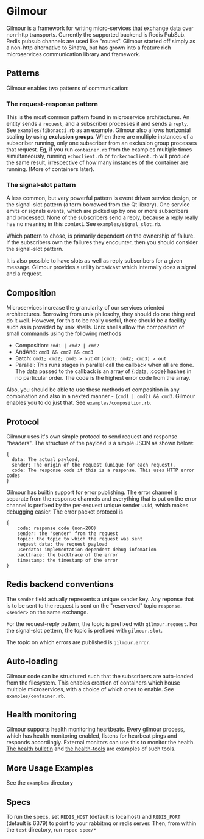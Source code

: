 # Gilmour

Gilmour is a framework for writing micro-services that exchange data over
non-http transports. Currently the supported backend is Redis PubSub.
Redis pubsub channels are used like "routes".
Gilmour started off simply as a non-http alternative to Sinatra, but has grown into a feature rich microservices communication library and framework.

## Patterns

Gilmour enables two patterns of communication:

### The request-response pattern
This is the most common pattern found in microservice architectures. An entity
sends a `request`, and a subscriber processes it and sends a `reply`. See
`examples/fibonacci.rb` as an example.  Gilmour also allows horizontal scaling
by using __exclusion groups__. When there are multiple instances of a subscriber running, only one subscriber from an exclusion group processes that request.
Eg, if you run `container.rb` from the examples multiple times simultaneously, running `echoclient.rb` or `forkechoclient.rb` will produce the same result, irrespective of how many instances of the container are running. (More of containers later).

### The signal-slot pattern
A less common, but very powerful pattern is event driven service design, or the signal-slot pattern (a term borrowed from the Qt library). One service emits or signals events, which are picked up by one or more subscribers and processed. None of the subscribers send a reply, because a reply really has no meaning in this context. See `examples/signal_slot.rb`.

Which pattern to chose, is primarily dependent on the ownership of failure. If the subscribers own the failures they encounter, then you should consider the signal-slot pattern.

It is also possible to have slots as well as reply subscribers for a given message. Gilmour provides a utility `broadcast` which internally does a signal and a request.

## Composition

Microservices increase the granularity of our services oriented architectures. Borrowing from unix philosohy, they should do one thing and do it well. However, for this to be really useful, there should be a facility such as is provided by unix shells. Unix shells allow the composition of small commands using the following methods

* Composition: `cmd1 | cmd2 | cmd2`
* AndAnd: `cmd1 && cmd2 && cmd3`
* Batch: `cmd1; cmd2; cmd3 > out` or `(cmd1; cmd2; cmd3) > out`
* Parallel: This runs stages in parallel call the callback when all are done. The data passed to the callback is an array of {:data, :code} hashes in no particular order. The code is the highest error code from the array.

Also, you should be able to use these methods of composition in any combination and also in a nexted manner - `(cmd1 | cmd2) && cmd3`. Gilmour enables you to do just that. See `examples/composition.rb`.

## Protocol

Gilmour uses it's own simple protocol to send request and response "headers".
The structure of the payload is a simple JSON as shown below:

    {
	  data: The actual payload,
	  sender: The origin of the request (unique for each request),
	  code: The response code if this is a response. This uses HTTP error codes
    }

Gilmour has builtin support for error publishing. The error channel is separate from the response channels and everything that is put on the error channel is prefixed by the per-request unique sender uuid, which makes debugging easier. The error packet protocol is

    {
		code: response code (non-200)
		sender: the "sender" from the request
		topic: the topic to which the request was sent
		request_data: the request payload
		userdata: implementation dependent debug infomation
		backtrace: the backtrace of the error
		timestamp: the timestamp of the error
    }

## Redis backend conventions

The `sender` field actually represents a unique sender key. Any reponse that
is to be sent to the request is sent on the "reservered" topic
`response.<sender>` on the same exchange.

For the request-reply pattern, the topic is prefixed with `gilmour.request`.
For the signal-slot pettern, the topic is prefixed with `gilmour.slot`.

The topic on which errors are published is `gilmour.error`.

## Auto-loading

Gilmour code can be structured such that the subscribers are auto-loaded from the filesystem. This enables creation of containers which house multiple microservices, with a choice of which ones to enable. See `examples/container.rb`.

## Health monitoring

Gilmour supports health monitoring heartbeats. Every gilmour process, which has health monitoring enabled, listens for hearbeat pings and responds accordingly. External monitors can use this to monitor the health. [The health bulletin](https://github.com/gilmour-libs/health-bulletin) and [the health-tools](	https://github.com/gilmour-libs/health-tools) are examples of such tools.

## More Usage Examples

See the `examples` directory 
  
## Specs

To run the specs, set `REDIS_HOST` (default is localhost) and `REDIS_PORT` (default is 6379)
to point to your rabbitmq or redis server.
Then, from within the `test` directory, run `rspec spec/*`

